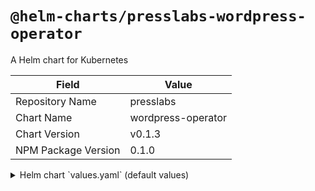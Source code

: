 # `@helm-charts/presslabs-wordpress-operator`

A Helm chart for Kubernetes

| Field               | Value              |
| ------------------- | ------------------ |
| Repository Name     | presslabs          |
| Chart Name          | wordpress-operator |
| Chart Version       | v0.1.3             |
| NPM Package Version | 0.1.0              |

<details>

<summary>Helm chart `values.yaml` (default values)</summary>

```yaml
replicaCount: 1
image: quay.io/presslabs/wordpress-operator:v0.1.3
imagePullPolicy: IfNotPresent
nameOverride: ''
fullnameOverride: ''
crd:
  install: true
rbac:
  create: true
serviceAccount:
  create: true
  name: ''
resources: {}
nodeSelector: {}
tolerations: []
affinity: {}
defaultRuntime:
  install: true
  image: quay.io/presslabs/wordpress-runtime:4.9.8-php71
```

</details>
